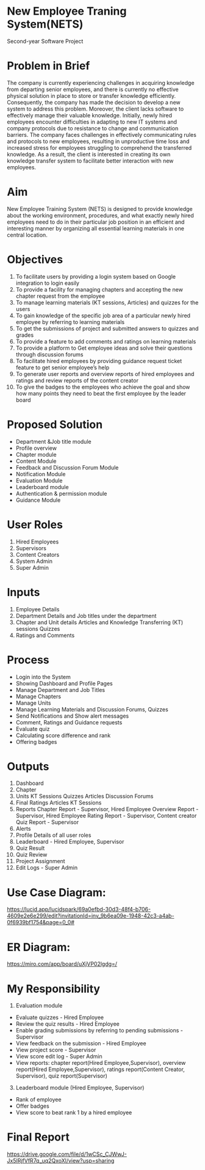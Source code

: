 # New Employee Traning System(NETS)
Second-year Software Project
# Problem in Brief
The company is currently experiencing challenges in acquiring knowledge from departing senior employees, and there is currently no effective physical solution in place to store or transfer knowledge efficiently. Consequently, the company has made the decision to develop a new system to address this problem. Moreover, the client lacks software to effectively manage their valuable knowledge. Initially, newly hired employees encounter difficulties in adapting to new IT systems and company protocols due to resistance to change and communication barriers. The company faces challenges in effectively communicating rules and protocols to new employees, resulting in unproductive time loss and increased stress for employees struggling to comprehend the transferred knowledge. As a result, the client is interested in creating its own knowledge transfer system to facilitate better interaction with new employees.
# Aim
New Employee Training System (NETS) is designed to provide knowledge about the working environment, procedures, and what exactly newly hired employees need to do in their particular job position in an efficient and interesting manner by organizing all essential learning materials in one central location.
# Objectives
1. To facilitate users by providing a login system based on Google integration to login easily
2. To provide a facility for managing chapters and accepting the new chapter request from the employee
3. To manage learning materials (KT sessions, Articles) and quizzes for the users
4. To gain knowledge of the specific job area of a particular newly hired employee by referring to learning materials
5. To get the submissions of project and submitted answers to quizzes and grades
6. To provide a feature to add comments and ratings on learning materials
7. To provide a platform to Get employee ideas and solve their questions through discussion forums
8. To facilitate hired employees by providing guidance request ticket feature to get senior employee’s help
9. To generate user reports and overview reports of hired employees and ratings and review reports of the content creator
10. To give the badges to the employees who achieve the goal and show how many points they need to beat the first employee by the leader board
# Proposed Solution
* Department &Job title module 
* Profile overview
* Chapter module 
* Content Module 
* Feedback and Discussion Forum Module
* Notification Module
* Evaluation Module 
* Leaderboard module 
* Authentication & permission module
* Guidance Module

# User Roles
1. Hired Employees
2. Supervisors
3. Content Creators
4. System Admin
5. Super Admin
# Inputs
1. Employee Details
2. Department Details and Job titles under the department
3. Chapter and Unit details
  Articles and Knowledge Transferring (KT) sessions
  Quizzes
4. Ratings and Comments
# Process
* Login into the System
* Showing Dashboard and Profile Pages
* Manage Department and Job Titles
* Manage Chapters
* Manage Units
* Manage Learning Materials and Discussion Forums, Quizzes
* Send Notifications and Show alert messages
* Comment, Ratings and Guidance requests
* Evaluate quiz
* Calculating score difference and rank
* Offering badges
# Outputs
1. Dashboard 
2. Chapter
3. Units
    KT Sessions
    Quizzes
    Articles
    Discussion Forums
4. Final Ratings
    Articles
    KT Sessions
5. Reports
   Chapter Report - Supervisor, Hired Employee
   Overview Report - Supervisor, Hired Employee
   Rating Report - Supervisor, Content creator
   Quiz Report - Supervisor
7. Alerts
8. Profile Details of all user roles
9. Leaderboard - Hired Employee, Supervisor
10. Quiz Result
11. Quiz Review
12. Project Assignment
13. Edit Logs - Super Admin
# Use Case Diagram:
  https://lucid.app/lucidspark/69a0efbd-30d3-48f4-b706-4609e2e6e299/edit?invitationId=inv_9b6ea09e-1948-42c3-a4ab-0f6939bf1754&page=0_0#
# ER Diagram: 
  https://miro.com/app/board/uXjVP02lgdg=/

# My Responsibility
1. Evaluation module
  * Evaluate quizzes - Hired Employee
  * Review the quiz results - Hired Employee
  * Enable grading submissions by referring to pending submissions - Supervisor
  * View feedback on the submission - Hired Employee
  * View project score - Supervisor
  * View score edit log - Super Admin
  * View reports: chapter report(Hired Employee,Supervisor), overview report(Hired Employee,Supervisor), ratings report(Content Creator, Supervisor), quiz report(Supervisor)
3. Leaderboard module (Hired Employee, Supervisor)
  * Rank of employee
  * Offer badges
  * View score to beat rank 1 by a hired employee
# Final Report
https://drive.google.com/file/d/1wCSc_CJWwJ-Jx5IRjfVfR7q_uq2QxoXl/view?usp=sharing
